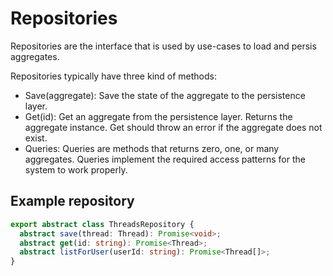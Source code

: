 # Repositories

Repositories are the interface that is used by use-cases to load and persis
aggregates.

Repositories typically have three kind of methods:

- Save(aggregate): Save the state of the aggregate to the persistence layer.
- Get(id): Get an aggregate from the persistence layer. Returns the aggregate instance.
Get should throw an error if the aggregate does not exist.
- Queries: Queries are methods that returns zero, one, or many aggregates.
Queries implement the required access patterns for the system to work properly.

## Example repository

```typescript
export abstract class ThreadsRepository {
  abstract save(thread: Thread): Promise<void>;
  abstract get(id: string): Promise<Thread>;
  abstract listForUser(userId: string): Promise<Thread[]>;
}
```
